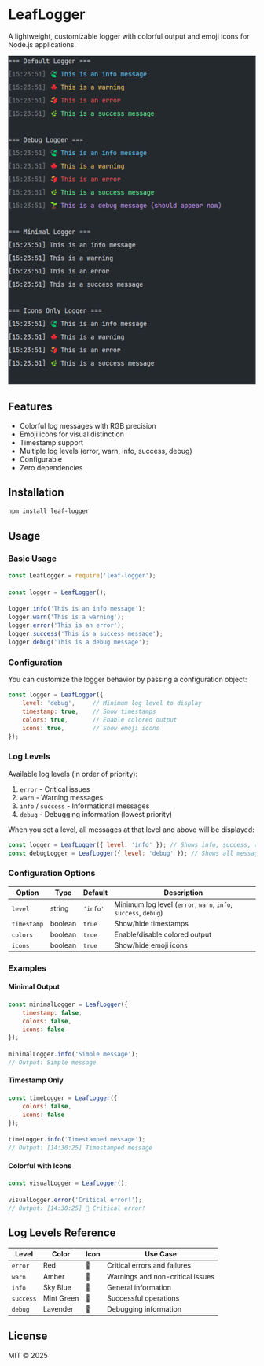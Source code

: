 # LeafLogger

A lightweight, customizable logger with colorful output and emoji icons for Node.js applications.


![LeafLogger Preview](preview.png)


## Features

-  Colorful log messages with RGB precision
-  Emoji icons for visual distinction
-  Timestamp support
-  Multiple log levels (error, warn, info, success, debug)
-  Configurable
-  Zero dependencies

## Installation

```bash
npm install leaf-logger
```

## Usage

### Basic Usage

```javascript
const LeafLogger = require('leaf-logger');

const logger = LeafLogger();

logger.info('This is an info message');
logger.warn('This is a warning');
logger.error('This is an error');
logger.success('This is a success message');
logger.debug('This is a debug message');
```

### Configuration

You can customize the logger behavior by passing a configuration object:

```javascript
const logger = LeafLogger({
    level: 'debug',     // Minimum log level to display
    timestamp: true,    // Show timestamps
    colors: true,       // Enable colored output
    icons: true,        // Show emoji icons
});
```

### Log Levels

Available log levels (in order of priority):
1. `error` - Critical issues
2. `warn` - Warning messages
3. `info` / `success` - Informational messages
4. `debug` - Debugging information (lowest priority)

When you set a level, all messages at that level and above will be displayed:
```javascript
const logger = LeafLogger({ level: 'info' }); // Shows info, success, warn, error
const debugLogger = LeafLogger({ level: 'debug' }); // Shows all messages
```

### Configuration Options

| Option | Type | Default | Description |
|--------|------|---------|-------------|
| `level` | string | `'info'` | Minimum log level (`error`, `warn`, `info`, `success`, `debug`) |
| `timestamp` | boolean | `true` | Show/hide timestamps |
| `colors` | boolean | `true` | Enable/disable colored output |
| `icons` | boolean | `true` | Show/hide emoji icons |

### Examples

#### Minimal Output
```javascript
const minimalLogger = LeafLogger({
    timestamp: false,
    colors: false,
    icons: false
});

minimalLogger.info('Simple message');
// Output: Simple message
```

#### Timestamp Only
```javascript
const timeLogger = LeafLogger({
    colors: false,
    icons: false
});

timeLogger.info('Timestamped message');
// Output: [14:30:25] Timestamped message
```

#### Colorful with Icons
```javascript
const visualLogger = LeafLogger();

visualLogger.error('Critical error!');
// Output: [14:30:25] 🍂 Critical error!
```

## Log Levels Reference

| Level | Color | Icon | Use Case |
|-------|-------|------|----------|
| `error` | Red | 🍂 | Critical errors and failures |
| `warn` | Amber | 🍁 | Warnings and non-critical issues |
| `info` | Sky Blue | 🍃 | General information |
| `success` | Mint Green | 🌿 | Successful operations |
| `debug` | Lavender | 🌱 | Debugging information |

## License

MIT © 2025